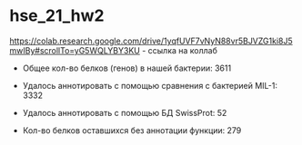 # hse_21_hw2

https://colab.research.google.com/drive/1yqfUVF7vNyN88vr5BJVZG1ki8J5mwIBy#scrollTo=yG5WQLYBY3KU - ссылка на коллаб

- Общее кол-во белков (генов) в нашей бактерии: 3611

- Удалось аннотировать с помощью сравнения с бактерией MIL-1: 3332

- Удалось аннотировать с помощью БД SwissProt: 52

- Кол-во белков оставшихся без аннотации функции: 279
